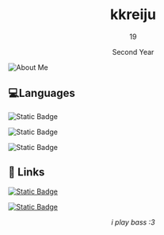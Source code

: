 
<h1 align="center">kkreiju</h1>

<p align="center">19</p>

<p align="center">Second Year</p>

![About Me](https://cdn.discordapp.com/attachments/1123094875940864130/1239174351207796847/White_Simple_Web_Developer_Resume.png?ex=6679fe4c&is=6678accc&hm=7d5520d71b6713bb4781b28fab5e924a4a213fe4963b41b255e7a6b5f6ab12b1&)

## 💻Languages

<!-- [Static Badge](https://img.shields.io/badge/C-004482?style=for-the-badge&logo=c&logoColor=649ad2&labelColor=white) 
      ![Static Badge](https://img.shields.io/badge/C%2B%2B-004482?style=for-the-badge&logo=c%2B%2B&logoColor=649ad2&labelColor=white)
      ![Static Badge](https://img.shields.io/badge/PHP-777bb3?style=for-the-badge&logo=php&logoColor=777bb3&labelColor=white&color=777bb3)
      ![Static Badge](https://img.shields.io/badge/Python-4786b9?style=for-the-badge&logo=python&labelColor=white&color=4786b9)
      ![Static Badge](https://img.shields.io/badge/HTML-e44d26?style=for-the-badge&logo=html5&logoColor=e44d26&labelColor=white)
-->

![Static Badge](https://img.shields.io/badge/C%23-9b4f97?style=for-the-badge&logo=csharp&logoColor=9b4f97&labelColor=white)

![Static Badge](https://img.shields.io/badge/Java-ec2025?style=for-the-badge&logo=coffeescript&logoColor=ec2025&labelColor=white&color=ec2025)

![Static Badge](https://img.shields.io/badge/Javascript-f0db4f?style=for-the-badge&logo=javascript&logoColor=f0db4f&labelColor=white&color=f0db4f)


## 🔗 Links

[![Static Badge](https://img.shields.io/badge/Facebook-1877f2?style=for-the-badge&logo=facebook&logoColor=white&color=1877f2)](https://facebook.com/kkreijuu)

[![Static Badge](https://img.shields.io/badge/Instagram-f92171?style=for-the-badge&logo=instagram&logoColor=white&color=f92171)](https://instagram.com/_rreijuu)

<p align="center"><i>i play bass :3</i></p>
